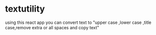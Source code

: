 # textutility
using this react app you can convert text to "upper case ,lower case ,title case,remove extra or all spaces and copy text"

 <!-- need node version 16 for runw -->